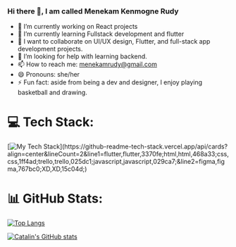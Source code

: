 ### Hi there 👋, I am called Menekam Kenmogne Rudy

- 🔭 I’m currently working on React projects
- 🌱 I’m currently learning Fullstack development and flutter
- 👯 I want to collaborate on UI/UX design, Flutter, and full-stack app development projects.
- 🤔 I’m looking for help with learning backend.
- 📫 How to reach me: menekamrudy@gmail.com
- 😄 Pronouns: she/her
- ⚡ Fun fact: aside from being a dev and designer, I enjoy playing basketball and drawing.

# 💻 Tech Stack:
[![My Tech Stack](https://github-readme-tech-stack.vercel.app/api/cards?align=center&lineCount=2&line1=flutter,flutter,3370fe;html,html,468a33;css,css,1ff4ad;trello,trello,025dc1;javascript,javascript,029ca7;&line2=figma,figma,767bc0;XD,XD,15c04d;)](https://github-readme-tech-stack.vercel.app/api/cards?align=center&lineCount=2&line1=flutter,flutter,3370fe;html,html,468a33;css,css,1ff4ad;trello,trello,025dc1;javascript,javascript,029ca7;&line2=figma,figma,767bc0;XD,XD,15c04d;)

# 📊 GitHub Stats:

[![Top Langs](https://github-readme-stats.vercel.app/api/top-langs/?username=Rudy-Menekam&hide=java,html,css&theme=radical)](https://github.com/Rudy-Menekam/github-readme-stats)

[![Catalin's GitHub stats](https://github-readme-stats.vercel.app/api?username=Rudy-Menekam&theme=radical)](https://github.com/Rudy-Menekam/github-readme-stats)
